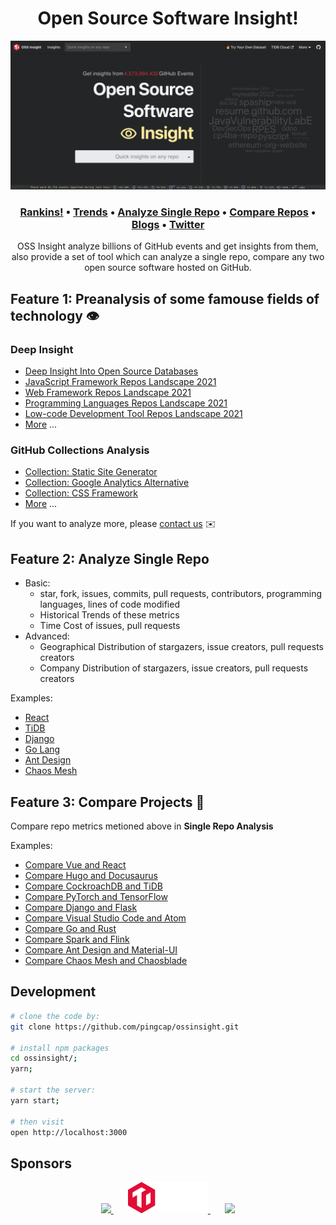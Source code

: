 <h1 align="center">Open Source Software Insight!</h1>

<a href="https://ossinsight.io">
  <img src="/static/img/screenshots/homepage.png"
</a>

<h3 align="center">
  <b><a href="https://ossinsight.io/collections/open-source-database">Rankins!</a></b>
  •
  <b><a href="https://ossinsight.io/collections/open-source-database/trends/">Trends</a></b>
  •
  <a href="https://ossinsight.io/analyze/pingcap/tidb">Analyze Single Repo</a>
  •
  <a href="https://ossinsight.io/analyze/vuejs/vue?vs=facebook%2Freact">Compare Repos</a>
  •
  <a href="https://ossinsight.io/blog">Blogs</a>
  •
  <a href="https://twitter.com/OSSInsight">Twitter</a>
</h3>

<p align="center">
OSS Insight analyze billions of GitHub events and get insights from them, also provide a set of tool which can analyze a single repo, compare any two open source software hosted on GitHub.
</p>

## Feature 1: Preanalysis of some famouse fields of technology 👁️

### Deep Insight
* [Deep Insight Into Open Source Databases](https://ossinsight.io/blog/deep-insight-into-open-source-databases)
* [JavaScript Framework Repos Landscape 2021](https://ossinsight.io/blog/deep-insight-into-js-framework-2021)
* [Web Framework Repos Landscape 2021](https://ossinsight.io/blog/deep-insight-into-web-framework-2021)
* [Programming Languages Repos Landscape 2021](https://ossinsight.io/blog/deep-insight-into-programming-languages-2021)
* [Low-code Development Tool Repos Landscape 2021](https://ossinsight.io/blog/deep-insight-into-lowcode-development-tools-2021)
* [More](https://ossinsight.io/blog) ...

### GitHub Collections Analysis
* [Collection: Static Site Generator](https://ossinsight.io/collections/static-site-generator)
* [Collection: Google Analytics Alternative](https://ossinsight.io/collections/google-analytics-alternative)
* [Collection: CSS Framework](https://ossinsight.io/collections/css-framework)
* [More](https://ossinsight.io/collections/open-source-database) ...

If you want to analyze more, please [contact us](https://ossinsight.io/about/#contact) ✉️
  
## Feature 2: Analyze Single Repo
  
* Basic:
  * star, fork, issues, commits, pull requests, contributors, programming languages, lines of code modified
  * Historical Trends of these metrics
  * Time Cost of issues, pull requests
* Advanced:
  * Geographical Distribution of stargazers, issue creators, pull requests creators
  * Company Distribution of stargazers, issue creators, pull requests creators
  
Examples:
* [React](https://ossinsight.io/analyze/facebook/react)
* [TiDB](https://ossinsight.io/analyze/pingcap/tidb)
* [Django](https://ossinsight.io/analyze/django/django)
* [Go Lang](https://ossinsight.io/analyze/golang/go)
* [Ant Design](https://ossinsight.io/analyze/ant-design/ant-design)
* [Chaos Mesh](https://ossinsight.io/analyze/chaos-mesh/chaos-mesh)

## Feature 3: Compare Projects 🔨
  
Compare repo metrics metioned above in **Single Repo Analysis**

Examples:
* [Compare Vue and React](https://ossinsight.io/analyze/vuejs/vue?vs=facebook/react)
* [Compare Hugo and Docusaurus](https://ossinsight.io/analyze/gohugoio/hugo?vs=facebook/docusaurus)
* [Compare CockroachDB and TiDB](https://ossinsight.io/analyze/pingcap/tidb?vs=cockroachdb/cockroach)
* [Compare PyTorch and TensorFlow](https://ossinsight.io/analyze/pytorch/pytorch?vs=tensorflow/tensorflow)
* [Compare Django and Flask](https://ossinsight.io/analyze/django/django?vs=pallets/flask)
* [Compare Visual Studio Code and Atom](https://ossinsight.io/analyze/microsoft/vscode?vs=atom/atom)
* [Compare Go and Rust](https://ossinsight.io/analyze/golang/go?vs=rust-lang/rust)
* [Compare Spark and Flink](https://ossinsight.io/analyze/apache/spark?vs=apache/flink)
* [Compare Ant Design and Material-UI](https://ossinsight.io/analyze/ant-design/ant-design?vs=mui/material-ui)
* [Compare Chaos Mesh and Chaosblade](https://ossinsight.io/analyze/chaos-mesh/chaos-mesh?vs=chaosblade-io/chaosblade)

## Development

```bash
# clone the code by:
git clone https://github.com/pingcap/ossinsight.git

# install npm packages
cd ossinsight/;
yarn;

# start the server:
yarn start;

# then visit
open http://localhost:3000
```

## Sponsors

<div align="center">
  <a href="https://en.pingcap.com">
    <img src="/static/img/pingcap_logo.png" height=50 />
  </a>
  &nbsp;
  &nbsp;
  &nbsp;
  <a href="https://en.pingcap.com/community">
    <img src="/static/img/tidb_logo.png" height=50 />
  </a>
  &nbsp;
  &nbsp;
  &nbsp;
  <a href="https://en.pingcap.com/tidb-cloud">
    <img src="/static/img/tidb_cloud_logo.png" height=50 />
  </a>
</div>
